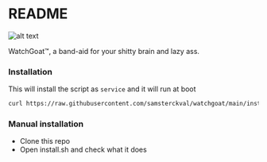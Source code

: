 # README #

![alt text](https://i.imgur.com/yBxMPT3.png "Retarded goat")

WatchGoat&trade;, a band-aid for your shitty brain and lazy ass.

### Installation ###
This will install the script as `service` and it will run at boot

```bash
curl https://raw.githubusercontent.com/samsterckval/watchgoat/main/install.sh -o install.sh && bash install.sh
```

### Manual installation ###
* Clone this repo
* Open install.sh and check what it does

